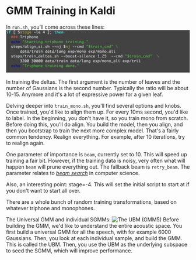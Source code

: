 # GMM Training in Kaldi

In `run.sh`, you'll come across these lines:
![GMM-training.txt](images/gmm-training.png)

In training the deltas. The first argument is the number of leaves and the number of Gaussians is the second number. Typically the ratio will be about 10-15. Anymore and it's a lot of expressive power for a given leaf.

Delving deeper into `train_mono.sh`, you'll find several options and knobs. Once trained, you'd like to align them up. For every 10ms second, you'd like to label. In the beginning, you don't have it, so you train mono from scratch. Before doing this, you'll do align. You build the model, then you align, and then you bootstrap to train the next more complex model. That's a fairly common tendency. Realign everything. For example, after 10 iterations, try to realign again.

One parameter of importance is `beam`, currently set to 10. This will speed up training a fair bit. However, if the training data is noisy, very often what will happen `beam` will prune everything out. The fallback beam is `retry_beam`. The parameter relates to [*beam search*](https://en.wikipedia.org/wiki/Beam_search) in computer science.

Also, an interesting point: stage=-4. This will set the initial script to start at if you don't want to start all over.

There are a whole bunch of random training transformations, based on whatever triphone and monophones.

The Universal GMM and individual SGMMs:
![The UBM (GMM5)](ubm.png)
Before building the GMM, we'd like to understand the entire acoustic space. You first build a universal GMM for all the speech, with for example 6000 Gaussians. Then, you look at each individual sample, and build the GMM. This is called the UBM. Then, you use the UBM as the underlying subspace to seed the SGMM, which will improve performance.

